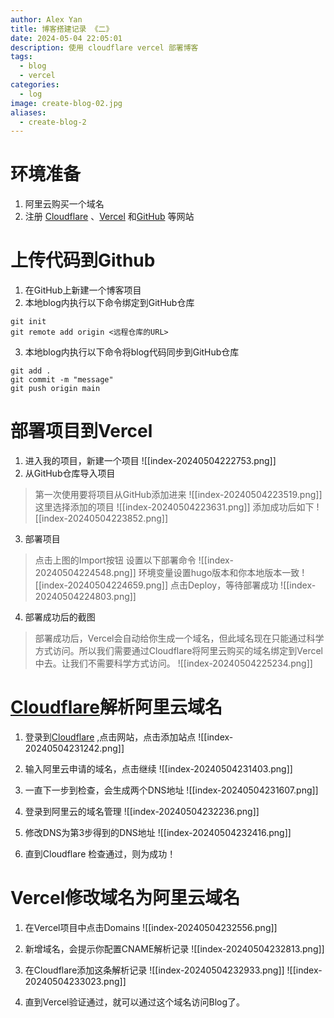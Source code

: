 ```yaml
---
author: Alex Yan
title: 博客搭建记录 《二》
date: 2024-05-04 22:05:01
description: 使用 cloudflare vercel 部署博客
tags:
  - blog
  - vercel
categories:
  - log
image: create-blog-02.jpg
aliases:
  - create-blog-2
---
```

# 环境准备
1. 阿里云购买一个域名
2. 注册 [Cloudflare](https://dash.cloudflare.com/) 、[Vercel](https://vercel.com/) 和[GitHub](https://github.com/) 等网站

# 上传代码到Github
1. 在GitHub上新建一个博客项目
2. 本地blog内执行以下命令绑定到GitHub仓库
```shell
git init
git remote add origin <远程仓库的URL>
```
3. 本地blog内执行以下命令将blog代码同步到GitHub仓库
```shell
git add .
git commit -m "message"
git push origin main
```
# 部署项目到Vercel
1. 进入我的项目，新建一个项目
![[index-20240504222753.png]]
2. 从GitHub仓库导入项目
> 第一次使用要将项目从GitHub添加进来
![[index-20240504223519.png]]
> 这里选择添加的项目
![[index-20240504223631.png]]
> 添加成功后如下
![[index-20240504223852.png]]
3. 部署项目
> 点击上图的Import按钮
> 设置以下部署命令
![[index-20240504224548.png]]
> 环境变量设置hugo版本和你本地版本一致
![[index-20240504224659.png]]
> 点击Deploy，等待部署成功
![[index-20240504224803.png]]
4. 部署成功后的截图
> 部署成功后，Vercel会自动给你生成一个域名，但此域名现在只能通过科学方式访问。所以我们需要通过Cloudflare将阿里云购买的域名绑定到Vercel中去。让我们不需要科学方式访问。
![[index-20240504225234.png]]
# [Cloudflare](https://dash.cloudflare.com/)解析阿里云域名
1. 登录到[Cloudflare](https://dash.cloudflare.com/) ,点击网站，点击添加站点
![[index-20240504231242.png]]
2. 输入阿里云申请的域名，点击继续
![[index-20240504231403.png]]
3. 一直下一步到检查，会生成两个DNS地址
![[index-20240504231607.png]]
4. 登录到阿里云的域名管理
![[index-20240504232236.png]]
5. 修改DNS为第3步得到的DNS地址
![[index-20240504232416.png]]


6. 直到Cloudflare 检查通过，则为成功！
# Vercel修改域名为阿里云域名
1. 在Vercel项目中点击Domains
![[index-20240504232556.png]]

2. 新增域名，会提示你配置CNAME解析记录
![[index-20240504232813.png]]
3. 在Cloudflare添加这条解析记录
![[index-20240504232933.png]]
![[index-20240504233023.png]]
4. 直到Vercel验证通过，就可以通过这个域名访问Blog了。